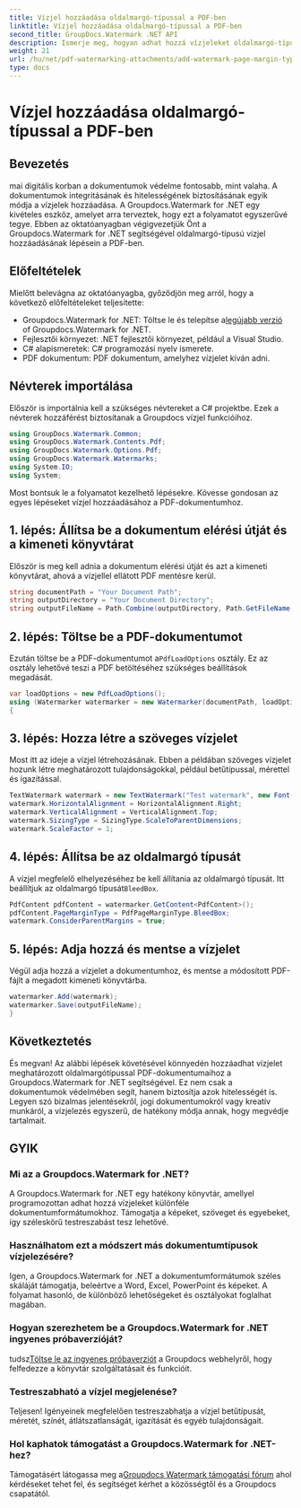 ```yaml
---
title: Vízjel hozzáadása oldalmargó-típussal a PDF-ben
linktitle: Vízjel hozzáadása oldalmargó-típussal a PDF-ben
second_title: GroupDocs.Watermark .NET API
description: Ismerje meg, hogyan adhat hozzá vízjeleket oldalmargó-típussal a PDF-ben a Watermark for .NET segítségével. Biztosítsa dokumentumait könnyedén.
weight: 21
url: /hu/net/pdf-watermarking-attachments/add-watermark-page-margin-type-pdf/
type: docs
---
```

# Vízjel hozzáadása oldalmargó-típussal a PDF-ben

## Bevezetés
mai digitális korban a dokumentumok védelme fontosabb, mint valaha. A dokumentumok integritásának és hitelességének biztosításának egyik módja a vízjelek hozzáadása. A Groupdocs.Watermark for .NET egy kivételes eszköz, amelyet arra terveztek, hogy ezt a folyamatot egyszerűvé tegye. Ebben az oktatóanyagban végigvezetjük Önt a Groupdocs.Watermark for .NET segítségével oldalmargó-típusú vízjel hozzáadásának lépésein a PDF-ben.
## Előfeltételek
Mielőtt belevágna az oktatóanyagba, győződjön meg arról, hogy a következő előfeltételeket teljesítette:
-  Groupdocs.Watermark for .NET: Töltse le és telepítse a[legújabb verzió](https://releases.groupdocs.com/Watermark/net/) of Groupdocs.Watermark for .NET.
- Fejlesztői környezet: .NET fejlesztői környezet, például a Visual Studio.
- C# alapismeretek: C# programozási nyelv ismerete.
- PDF dokumentum: PDF dokumentum, amelyhez vízjelet kíván adni.
## Névterek importálása
Először is importálnia kell a szükséges névtereket a C# projektbe. Ezek a névterek hozzáférést biztosítanak a Groupdocs vízjel funkcióihoz.
```csharp
using GroupDocs.Watermark.Common;
using GroupDocs.Watermark.Contents.Pdf;
using GroupDocs.Watermark.Options.Pdf;
using GroupDocs.Watermark.Watermarks;
using System.IO;
using System;
```
Most bontsuk le a folyamatot kezelhető lépésekre. Kövesse gondosan az egyes lépéseket vízjel hozzáadásához a PDF-dokumentumhoz.
## 1. lépés: Állítsa be a dokumentum elérési útját és a kimeneti könyvtárat
Először is meg kell adnia a dokumentum elérési útját és azt a kimeneti könyvtárat, ahová a vízjellel ellátott PDF mentésre kerül.
```csharp
string documentPath = "Your Document Path";
string outputDirectory = "Your Document Directory";
string outputFileName = Path.Combine(outputDirectory, Path.GetFileName(documentPath));
```
## 2. lépés: Töltse be a PDF-dokumentumot
 Ezután töltse be a PDF-dokumentumot a`PdfLoadOptions` osztály. Ez az osztály lehetővé teszi a PDF betöltéséhez szükséges beállítások megadását.
```csharp
var loadOptions = new PdfLoadOptions();
using (Watermarker watermarker = new Watermarker(documentPath, loadOptions))
{
```
## 3. lépés: Hozza létre a szöveges vízjelet
Most itt az ideje a vízjel létrehozásának. Ebben a példában szöveges vízjelet hozunk létre meghatározott tulajdonságokkal, például betűtípussal, mérettel és igazítással.
```csharp
TextWatermark watermark = new TextWatermark("Test watermark", new Font("Arial", 42));
watermark.HorizontalAlignment = HorizontalAlignment.Right;
watermark.VerticalAlignment = VerticalAlignment.Top;
watermark.SizingType = SizingType.ScaleToParentDimensions;
watermark.ScaleFactor = 1;
```
## 4. lépés: Állítsa be az oldalmargó típusát
 A vízjel megfelelő elhelyezéséhez be kell állítania az oldalmargó típusát. Itt beállítjuk az oldalmargó típusát`BleedBox`.
```csharp
PdfContent pdfContent = watermarker.GetContent<PdfContent>();
pdfContent.PageMarginType = PdfPageMarginType.BleedBox;
watermark.ConsiderParentMargins = true;
```
## 5. lépés: Adja hozzá és mentse a vízjelet
Végül adja hozzá a vízjelet a dokumentumhoz, és mentse a módosított PDF-fájlt a megadott kimeneti könyvtárba.
```csharp
watermarker.Add(watermark);
watermarker.Save(outputFileName);
}
```
## Következtetés
És megvan! Az alábbi lépések követésével könnyedén hozzáadhat vízjelet meghatározott oldalmargótípussal PDF-dokumentumaihoz a Groupdocs.Watermark for .NET segítségével. Ez nem csak a dokumentumok védelmében segít, hanem biztosítja azok hitelességét is. Legyen szó bizalmas jelentésekről, jogi dokumentumokról vagy kreatív munkáról, a vízjelezés egyszerű, de hatékony módja annak, hogy megvédje tartalmait.
## GYIK
### Mi az a Groupdocs.Watermark for .NET?
A Groupdocs.Watermark for .NET egy hatékony könyvtár, amellyel programozottan adhat hozzá vízjeleket különféle dokumentumformátumokhoz. Támogatja a képeket, szöveget és egyebeket, így széleskörű testreszabást tesz lehetővé.
### Használhatom ezt a módszert más dokumentumtípusok vízjelezésére?
Igen, a Groupdocs.Watermark for .NET a dokumentumformátumok széles skáláját támogatja, beleértve a Word, Excel, PowerPoint és képeket. A folyamat hasonló, de különböző lehetőségeket és osztályokat foglalhat magában.
### Hogyan szerezhetem be a Groupdocs.Watermark for .NET ingyenes próbaverzióját?
 tudsz[Töltse le az ingyenes próbaverziót](https://releases.groupdocs.com/) a Groupdocs webhelyről, hogy felfedezze a könyvtár szolgáltatásait és funkcióit.
### Testreszabható a vízjel megjelenése?
Teljesen! Igényeinek megfelelően testreszabhatja a vízjel betűtípusát, méretét, színét, átlátszatlanságát, igazítását és egyéb tulajdonságait.
### Hol kaphatok támogatást a Groupdocs.Watermark for .NET-hez?
 Támogatásért látogassa meg a[Groupdocs Watermark támogatási fórum](https://forum.groupdocs.com/c/watermark/19) ahol kérdéseket tehet fel, és segítséget kérhet a közösségtől és a Groupdocs csapatától.